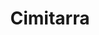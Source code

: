 ---
title: Cimitarra
date: 
draft: false

# descripcion
description : Cimitarra

materials: Plata 925

color: Plateado

dimensions: 1,3cm x 4,5cm

code: 02-14-0186

type: "Dijes"

categories: []

price: $2.780,00

# Images
# first image will be shown in the product page
images:
  # - image: "images/path_to_image"
  # La ubicacion de las imagenes es imagenes/Dijes/Dijes.Plata/02-14-0186-cimitarra
  - image: "./images/dijes/plata/02-14-0186-cimitarra.JPG"
---